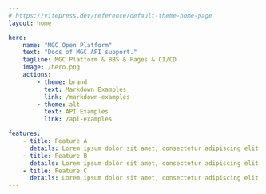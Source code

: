 ```yaml
---
# https://vitepress.dev/reference/default-theme-home-page
layout: home

hero:
    name: "MGC Open Platform"
    text: "Docs of MGC API support."
    tagline: MGC Platform & BBS & Pages & CI/CD
    image: /hero.png
    actions:
        - theme: brand
          text: Markdown Examples
          link: /markdown-examples
        - theme: alt
          text: API Examples
          link: /api-examples

features:
    - title: Feature A
      details: Lorem ipsum dolor sit amet, consectetur adipiscing elit
    - title: Feature B
      details: Lorem ipsum dolor sit amet, consectetur adipiscing elit
    - title: Feature C
      details: Lorem ipsum dolor sit amet, consectetur adipiscing elit
---
```

